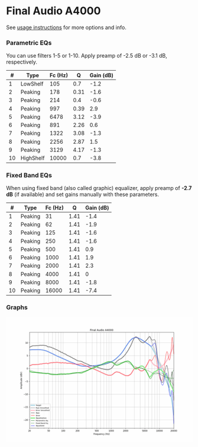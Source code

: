 # Final Audio A4000
See [usage instructions](https://github.com/jaakkopasanen/AutoEq#usage) for more options and info.

### Parametric EQs
You can use filters 1-5 or 1-10. Apply preamp of -2.5 dB or -3.1 dB, respectively.

|   # | Type      |   Fc (Hz) |    Q |   Gain (dB) |
|-----|-----------|-----------|------|-------------|
|   1 | LowShelf  |       105 | 0.7  |        -1.2 |
|   2 | Peaking   |       178 | 0.31 |        -1.6 |
|   3 | Peaking   |       214 | 0.4  |        -0.6 |
|   4 | Peaking   |       997 | 0.39 |         2.9 |
|   5 | Peaking   |      6478 | 3.12 |        -3.9 |
|   6 | Peaking   |       891 | 2.26 |         0.6 |
|   7 | Peaking   |      1322 | 3.08 |        -1.3 |
|   8 | Peaking   |      2256 | 2.87 |         1.5 |
|   9 | Peaking   |      3129 | 4.17 |        -1.3 |
|  10 | HighShelf |     10000 | 0.7  |        -3.8 |

### Fixed Band EQs
When using fixed band (also called graphic) equalizer, apply preamp of **-2.7 dB** (if available) and set gains manually with these parameters.

|   # | Type    |   Fc (Hz) |    Q |   Gain (dB) |
|-----|---------|-----------|------|-------------|
|   1 | Peaking |        31 | 1.41 |        -1.4 |
|   2 | Peaking |        62 | 1.41 |        -1.9 |
|   3 | Peaking |       125 | 1.41 |        -1.6 |
|   4 | Peaking |       250 | 1.41 |        -1.6 |
|   5 | Peaking |       500 | 1.41 |         0.9 |
|   6 | Peaking |      1000 | 1.41 |         1.9 |
|   7 | Peaking |      2000 | 1.41 |         2.3 |
|   8 | Peaking |      4000 | 1.41 |         0   |
|   9 | Peaking |      8000 | 1.41 |        -1.8 |
|  10 | Peaking |     16000 | 1.41 |        -7.4 |

### Graphs
![](./Final%20Audio%20A4000.png)
